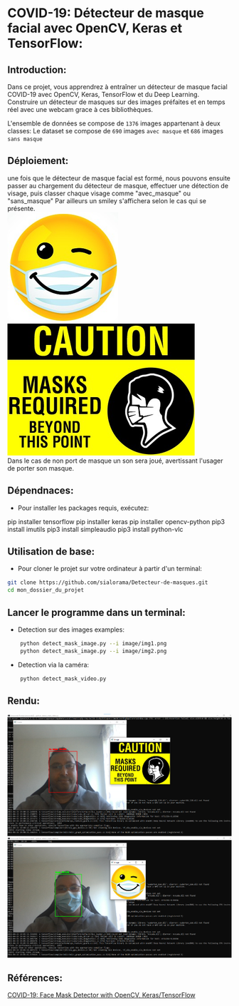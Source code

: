 # COVID-19: Détecteur de masque facial avec OpenCV, Keras et TensorFlow:

## Introduction:
Dans ce projet, vous apprendrez à entraîner un détecteur de masque facial COVID-19 avec OpenCV, Keras, TensorFlow et du Deep Learning.
Construire un détecteur de masques sur des images préfaites et en temps réel avec une webcam grace à ces bibliothèques.

L'ensemble de données se compose de ```1376``` images appartenant à deux classes:
Le dataset se compose de ```690``` images ```avec masque``` et ```686``` images ```sans masque```

## Déploiement:
une fois que le détecteur de masque facial est formé, nous pouvons ensuite passer au chargement du détecteur de masque, effectuer une détection de visage, puis classer chaque visage comme "avec_masque" ou "sans_masque"
Par ailleurs un smiley s'affichera selon le cas qui se présente.
<br>
![smiley.png](image/smiley.jpg)
![pacontent.png](image/pacontent.jpg)
<br>
Dans le cas de non port de masque un son sera joué, avertissant l'usager de porter son masque.

## Dépendnaces:
* Pour installer les packages requis, exécutez:

pip installer tensorflow
pip installer keras
pip installer opencv-python
pip3 install imutils
pip3 install simpleaudio
pip3 install python-vlc

## Utilisation de base:
* Pour cloner le projet sur votre ordinateur à partir d'un terminal:
```bash
git clone https://github.com/sialorama/Detecteur-de-masques.git
cd mon_dossier_du_projet
```

## Lancer le programme dans un terminal:

* Detection sur des images examples:
```bash
    python detect_mask_image.py --i image/img1.png
    python detect_mask_image.py --i image/img2.png
```
* Detection via la caméra:
```bash
    python detect_mask_video.py
```

## Rendu:
![rendu.png](image/rendu1.png)
![rendu.png](image/rendu2.png)

## Références:
[COVID-19: Face Mask Detector with OpenCV, Keras/TensorFlow](https://www.pyimagesearch.com/2020/05/04/covid-19-face-mask-detector-with-opencv-keras-tensorflow-and-deep-learning/)
